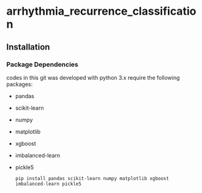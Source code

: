 # arrhythmia_recurrence_classification

Installation
-------------

### Package Dependencies
codes in this git was developed with python 3.x require the following packages:

* pandas
* scikit-learn
* numpy
* matplotlib
* xgboost
* imbalanced-learn
* pickle5

      pip install pandas scikit-learn numpy matplotlib xgboost imbalanced-learn pickle5
